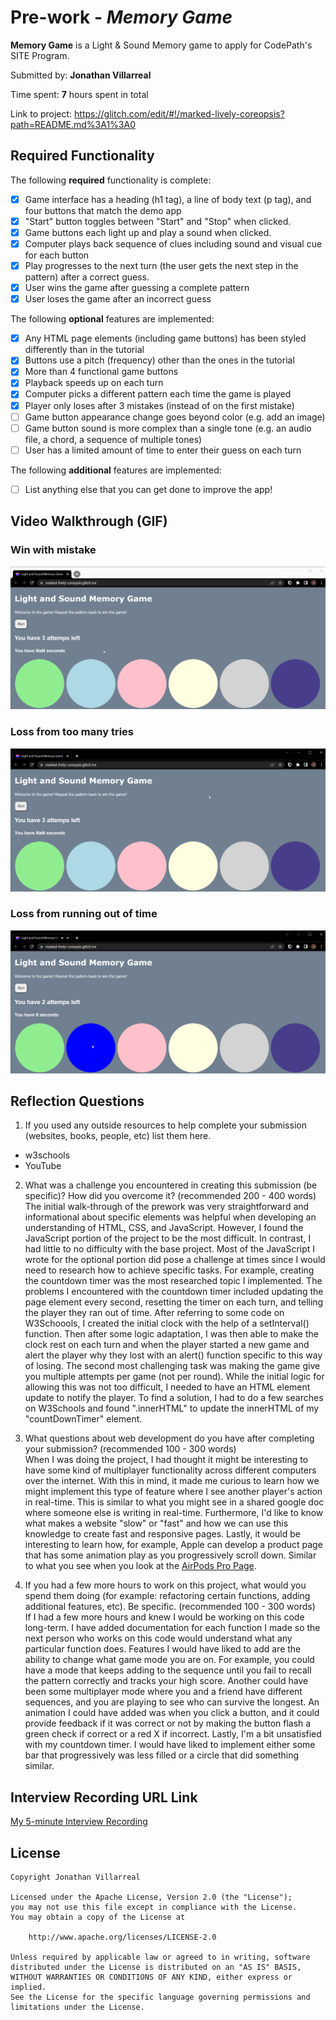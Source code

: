 # Pre-work - *Memory Game*

**Memory Game** is a Light & Sound Memory game to apply for CodePath's SITE Program. 

Submitted by: **Jonathan Villarreal**

Time spent: **7** hours spent in total

Link to project: https://glitch.com/edit/#!/marked-lively-coreopsis?path=README.md%3A1%3A0

## Required Functionality

The following **required** functionality is complete:

* [x] Game interface has a heading (h1 tag), a line of body text (p tag), and four buttons that match the demo app
* [x] "Start" button toggles between "Start" and "Stop" when clicked. 
* [x] Game buttons each light up and play a sound when clicked. 
* [x] Computer plays back sequence of clues including sound and visual cue for each button
* [x] Play progresses to the next turn (the user gets the next step in the pattern) after a correct guess. 
* [x] User wins the game after guessing a complete pattern
* [x] User loses the game after an incorrect guess

The following **optional** features are implemented:

* [x] Any HTML page elements (including game buttons) has been styled differently than in the tutorial
* [x] Buttons use a pitch (frequency) other than the ones in the tutorial
* [x] More than 4 functional game buttons
* [x] Playback speeds up on each turn
* [x] Computer picks a different pattern each time the game is played
* [x] Player only loses after 3 mistakes (instead of on the first mistake)
* [ ] Game button appearance change goes beyond color (e.g. add an image)
* [ ] Game button sound is more complex than a single tone (e.g. an audio file, a chord, a sequence of multiple tones)
* [ ] User has a limited amount of time to enter their guess on each turn

The following **additional** features are implemented:

- [ ] List anything else that you can get done to improve the app!

## Video Walkthrough (GIF)

### Win with mistake
![](https://github.com/JonathanV1502/codepath-prework/blob/glitch/SitePreworkDemo_WinWithError.gif)
### Loss from too many tries
![](https://github.com/JonathanV1502/codepath-prework/blob/glitch/SitePreworkDemo_LossTooManyTrys.gif)
### Loss from running out of time
![](https://github.com/JonathanV1502/codepath-prework/blob/glitch/SitePreworkDemo_LossNoTime.gif)


## Reflection Questions
1. If you used any outside resources to help complete your submission (websites, books, people, etc) list them here. 
* w3schools
* YouTube
2. What was a challenge you encountered in creating this submission (be specific)? How did you overcome it? (recommended 200 - 400 words)  
The initial walk-through of the prework was very straightforward and informational about specific elements was helpful when developing an understanding of HTML, CSS, and JavaScript. However, I found the JavaScript portion of the project to be the most difficult. In contrast, I had little to no difficulty with the base project. Most of the JavaScript I wrote for the optional portion did pose a challenge at times since I would need to research how to achieve specific tasks. For example, creating the countdown timer was the most researched topic I implemented. The problems I encountered with the countdown timer included updating the page element every second, resetting the timer on each turn, and telling the player they ran out of time. After referring to some code on W3Schoools, I created the initial clock with the help of a setInterval() function. Then after some logic adaptation, I was then able to make the clock rest on each turn and when the player started a new game and alert the player why they lost with an alert() function specific to this way of losing. The second most challenging task was making the game give you multiple attempts per game (not per round). While the initial logic for allowing this was not too difficult, I needed to have an HTML element update to notify the player. To find a solution, I had to do a few searches on W3Schools and found ".innerHTML" to update the innerHTML of my "countDownTimer" element.

3. What questions about web development do you have after completing your submission? (recommended 100 - 300 words)  
When I was doing the project, I had thought it might be interesting to have some kind of multiplayer functionality across different computers over the internet. With this in mind, it made me curious to learn how we might implement this type of feature where I see another player's action in real-time. This is similar to what you might see in a shared google doc where someone else is writing in real-time. Furthermore, I'd like to know what makes a website "slow" or "fast" and how we can use this knowledge to create fast and responsive pages. Lastly, it would be interesting to learn how, for example, Apple can develop a product page that has some animation play as you progressively scroll down. Similar to what you see when you look at the [AirPods Pro Page](https://www.apple.com/airpods-pro/).

4. If you had a few more hours to work on this project, what would you spend them doing (for example: refactoring certain functions, adding additional features, etc). Be specific. (recommended 100 - 300 words)  
If I had a few more hours and knew I would be working on this code long-term. I have added documentation for each function I made so the next person who works on this code would understand what any particular function does. Features I would have liked to add are the ability to change what game mode you are on. For example, you could have a mode that keeps adding to the sequence until you fail to recall the pattern correctly and tracks your high score. Another could have been some multiplayer mode where you and a friend have different sequences, and you are playing to see who can survive the longest. An animation I could have added was when you click a button, and it could provide feedback if it was correct or not by making the button flash a green check if correct or a red X if incorrect. Lastly, I'm a bit unsatisfied with my countdown timer. I would have liked to implement either some bar that progressively was less filled or a circle that did something similar.


## Interview Recording URL Link

[My 5-minute Interview Recording](your-link-here)



## License

    Copyright Jonathan Villarreal

    Licensed under the Apache License, Version 2.0 (the "License");
    you may not use this file except in compliance with the License.
    You may obtain a copy of the License at

        http://www.apache.org/licenses/LICENSE-2.0

    Unless required by applicable law or agreed to in writing, software
    distributed under the License is distributed on an "AS IS" BASIS,
    WITHOUT WARRANTIES OR CONDITIONS OF ANY KIND, either express or implied.
    See the License for the specific language governing permissions and
    limitations under the License.
